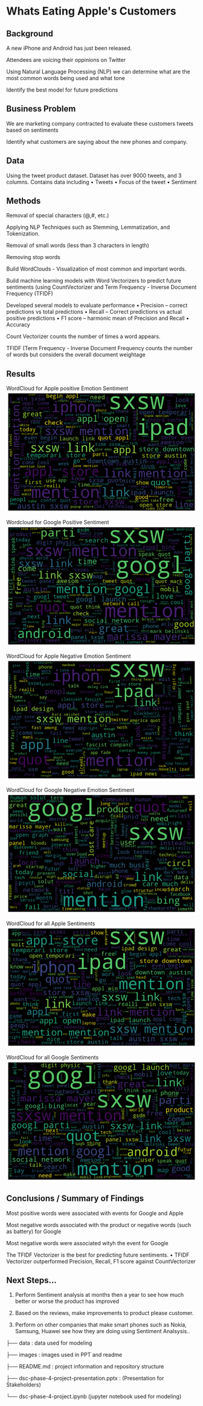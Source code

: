 # Whats Eating Apple's Customers


## Background
A new iPhone and Android has just been released.

Attendees are voicing their oppinions on Twitter

Using Natural Language Processing (NLP) we can determine what are the most common words being used and what tone

Identify the best model for future predictions


## Business Problem
We are marketing company contracted to evaluate these customers tweets based on sentiments

Identify what customers are saying about the new phones and company.

## Data
Using the tweet product dataset. Dataset has over 9000 tweets, and 3 columns.
Contains data including 
• Tweets
• Focus of the tweet 
• Sentiment

## Methods
Removal of special characters (@,#, etc.)

Applying NLP Techniques such as Stemming, Lemmatization, and Tokenization.

Removal of small words (less than 3 characters in length)

Removing stop words

Build WordClouds - Visualization of most common and important words.

Build machine learning models with Word Vectorizers to predict future sentiments (using CountVectorizer and Term Frequency - Inverse Document Frequency (TFIDF)

Developed several models to evaluate performance
• Precision – correct predictions vs total predictions
• Recall – Correct predictions vs actual positive predictions
• F1 score – harmonic mean of Precision and Recall • Accuracy

Count Vectorizer counts the number of times a word appears.

TFIDF (Term Frequency - Inverse Document Frequency counts the number of words but considers the overall document weightage


## Results
WordCloud for Apple positive Emotion Sentiment
![](Positive_Sentiments.png)

Wordcloud for Google Positive Sentiment
![](google_positive.png)

WordCloud for Apple Negative Emotion Sentiment
![](Negative_Emotion.png)

WordCloud for Google Negative Emotion Sentiment
![](google_negative.png)

WordCloud for all Apple Sentiments
![](Apple_sentiments.png)

WordCloud for all Google Sentiments
![](google_sentiments.png)

## Conclusions / Summary of Findings
Most positive words were associated with events for Google and Apple

Most negative words associated with the product or negative words (such as battery) for Google

Most negative words were associated wityh the event for Google

The TFIDF Vectorizer is the best for predicting future sentiments.
• TFIDF Vectorizer outperformed Precision, Recall, F1 score against CountVectorizer


## Next Steps...

1) Perform Sentiment analysis at months then a year to see how much better or worse the product has improved

2) Based on the reviews, make improvements to product please customer.

3) Perform on other companies that make smart phones such as Nokia, Samsung, Huawei see how they are doing using Sentiment Analsysis..


├── data : data used for modeling

├── images : images used in PPT and readme

├── README.md : project information and repository structure

├── dsc-phase-4-project-presentation.pptx : (Presentation for Stakeholders)

└── dsc-phase-4-project.ipynb (jupyter notebook used for modeling)

